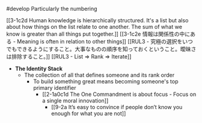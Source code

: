 #develop 
	Particularly the numbering

[[3-1c2d Human knowledge is hierarchically structured. It's a list but also about how things on the list relate to one another. The sum of what we know is greater than all things put together.]]
	[[3-1c2e 情報は関係性の中にある - Meaning is often in relation to other things]]
		[[RUL3 - 究極の選択をいつでもできるようにすること。大事なものの順序を知っておくということ。曖昧さは排除すること。]]
		[[RUL3 - List ⇒ Rank ⇒ Iterate]]

- **The Identity Stack**
	- The collection of all that defines someone and its rank order
		- To build something great means becoming someone's top primary identifier
			- [[2-1a0c1d The One Commandment is about focus - Focus on a single moral innovation]]
				- [[9-2a It’s easy to convince if people don’t know you enough for what you are not]]